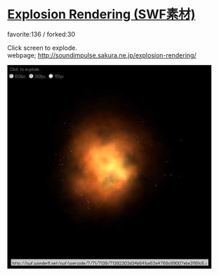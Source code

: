 # [Explosion Rendering (SWF素材)](http://wonderfl.net/c/g9Cm)

favorite:136 / forked:30

Click screen to explode.  
webpage; http://soundimpulse.sakura.ne.jp/explosion-rendering/

![thumbnail](./thumbnail.jpg)
